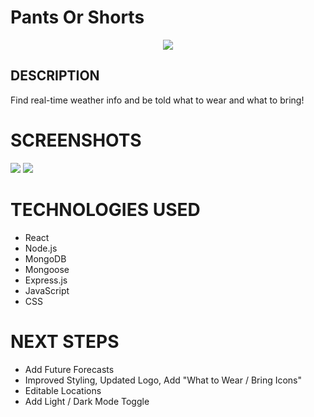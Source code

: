 # Pants Or Shorts
<div id="header" align="center">
    <img src="https://i.imgur.com/GsHMS7M.png">
</div>

## DESCRIPTION
Find real-time weather info and be told what to wear and what to bring!


# SCREENSHOTS

<img src="https://i.imgur.com/1yBWXkD.png">
<img src="https://i.imgur.com/TdPRH6m.png">

# TECHNOLOGIES USED

- React
- Node.js
- MongoDB
- Mongoose
- Express.js
- JavaScript
- CSS


# NEXT STEPS

- Add Future Forecasts
- Improved Styling, Updated Logo, Add "What to Wear / Bring Icons"
- Editable Locations
- Add Light / Dark Mode Toggle